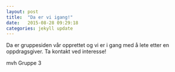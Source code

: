 ```yaml
---
layout: post
title:  "Da er vi igang!"
date:   2015-08-28 09:29:18
categories: jekyll update
---
```

Da er gruppesiden vår opprettet og vi er i gang med å lete etter en oppdragsgiver.
Ta kontakt ved interesse!

mvh
Gruppe 3
